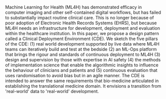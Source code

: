 Machine Learning for Health (ML4H) has demonstrated efficacy in computer imaging and other self-contained digital workflows, but has failed to substantially impact routine clinical care. This is no longer because of poor adoption of Electronic Health Records Systems (EHRS), but because ML4H needs an infrastructure for development, deployment and evaluation within the healthcare institution. In this paper, we propose a design pattern called a Clinical Deployment Environment (CDE). We sketch the five pillars of the CDE: (1) real world development supported by live data where ML4H teams can iteratively build and test at the bedside (2) an ML-Ops platform that brings the rigour and standards of continuous deployment to ML4H (3) design and supervision by those with expertise in AI safety (4) the methods of implementation science that enable the algorithmic insights to influence the behaviour of clinicians and patients and (5) continuous evaluation that uses randomisation to avoid bias but in an agile manner. The CDE is intended to answer the same requirements that bio-medicine articulated in establishing the translational medicine domain. It envisions a transition from 'real-world' data to 'real-world' development.
